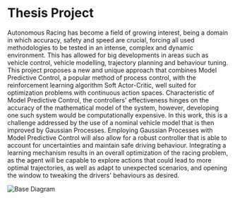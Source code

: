 # Thesis Project

Autonomous Racing has become a field of growing interest, being a domain in which accuracy, safety and speed are crucial, forcing all used methodologies to be tested in an intense, complex and dynamic environment. This has allowed for big developments in areas such as vehicle control, vehicle modelling, trajectory planning and behaviour tuning. This project proposes a new and unique approach that combines Model Predictive Control, a popular method of process control, with the reinforcement learning algorithm Soft Actor-Critic, well suited for optimization problems with continuous action spaces. Characteristic of Model Predictive Control, the controllers' effectiveness hinges on the accuracy of the mathematical model of the system, however, developing one such system would be computationally expensive. In this work, this is a challenge addressed by the use of a nominal vehicle model that is then improved by Gaussian Processes. Employing Gaussian Processes with Model Predictive Control will also allow for a robust controller that is able to account for uncertainties and maintain safe driving behaviour. Integrating a learning mechanism results in an overall optimization of the racing problem, as the agent will be capable to explore actions that could lead to more optimal trajectories, as well as adapt to unexpected scenarios, and opening the window to tweaking the drivers' behaviours as desired.

![Base Diagram](https://github.com/soykrom/Thesis-Project/assets/49161310/025bb530-b5b0-4bd0-88aa-8ed7aed94c71)
